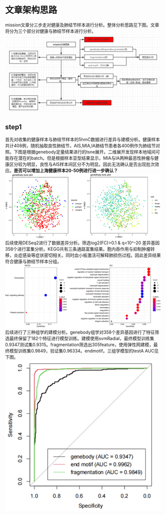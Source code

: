 # 文章架构思路  
mission文章分三步走对健康及肺结节样本进行分析。整体分析思路见下图。文章将分为三个部分对健康与肺结节样本进行分析。  
![分析思路](https://github.com/crushseven-7/missoin/blob/main/pic/mission1_workflow.png "分析流程")  
## step1  
首先对收集的健康样本与肺结节样本的5hmC数据进行差异与建模分析。健康样本共计408例，随机抽取良性肺结节，AIS,MIA,IA肺结节患者各400例作为肺结节对照。下图是根据genebody定量结果进行的tsne展开。二维展开发现样本地域间可能存在潜在的batch。但是根据样本亚型结果显示，MIA与IA两种最恶性肿瘤与健康区分较为明显，良性与AIS样本间区分不为明显。因此无法确认是否出现批次效应。**是否可以增加上海健康样本20-50例进行进一步确认？**  
![tsne展开](https://github.com/crushseven-7/missoin/blob/main/pic/mission1_1tsne_plot.png "tsne展开")  
后续使用DESeq2进行了数据差异分析。筛选log2(FC)>0.1 & q<10^-20 差异基因358个进行富集分析。KEGG共有三条通路富集结果。胞内吞作用与抑制肿瘤转移，炎症感染等症状密切相关。同时血小板激活可解释肺损伤过程。因此差异结果符合健康与肺结节样本分组。  
![KEGG](https://github.com/crushseven-7/missoin/blob/main/pic/mission1_1enrich.png "KEGG")  
后续进行了三种组学的建模分析。genebody组学对358个差异基因进行了特征筛选最终保留了182个特征进行模型训练。建模使用svmRadial，最终模型训练集0.9347测试集0.9315。fragmentation筛选出305feature，使用弹性网建模，最终模型训练集0.9849，验证集0.96334。endmotif。三组学模型的testA AUC见下图。  
![AUC](https://github.com/crushseven-7/missoin/blob/main/pic/mission1_1combineAUC.png "AUC")  
